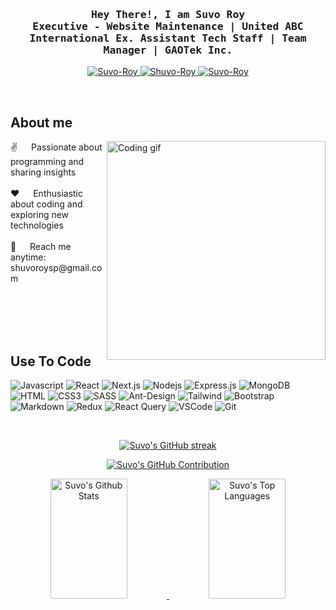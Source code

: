 <h3 align="center">
  <samp>
    Hey There!, I am
    <b>Suvo Roy</b>
    <br>
    <b>Executive - Website Maintenance | United ABC International </b>
    <b>Ex. Assistant Tech Staff | Team Manager | GAOTek Inc.</b>
  </samp>
</h3>

<p align="center">
  <a href="https://shuvo-roy.vercel.app/" target="_blank">
    <img src="https://img.shields.io/badge/Website-DC143C?style=for-the-badge&logo=medium&logoColor=white" alt="Suvo-Roy"/>
  </a>
  <a href="https://www.linkedin.com/in/suvo-roy/" target="_blank">
    <img src="https://img.shields.io/badge/LinkedIn-0077B5?style=for-the-badge&logo=linkedin&logoColor=white" alt="Shuvo-Roy"/>
  </a>
  <a href="https://facebook.com/ps.shuvoroy" target="_blank">
    <img src="https://img.shields.io/badge/Facebook-20BEFF?&style=for-the-badge&logo=facebook&logoColor=white" alt="Suvo-Roy"/>
  </a>
</p>

<br />

## About me

<p>
  <img align="right" width="350" src="/assets/programmer.gif" alt="Coding gif"/>
  ✌️ &emsp; Passionate about programming and sharing insights <br /><br />
  ❤️ &emsp; Enthusiastic about coding and exploring new technologies <br /><br />
  📧 &emsp; Reach me anytime: shuvoroysp@gmail.com <br /><br />
</p>

<br />
<br />
<br />

## Use To Code

![Javascript](https://img.shields.io/badge/Javascript-F0DB4F?style=for-the-badge&labelColor=black&logo=javascript&logoColor=F0DB4F)
![React](https://img.shields.io/badge/-React-61DBFB?style=for-the-badge&labelColor=black&logo=react&logoColor=61DBFB)
![Next.js](https://img.shields.io/badge/next.js-000000?style=for-the-badge&logo=nextdotjs&logoColor=white)
![Nodejs](https://img.shields.io/badge/Nodejs-3C873A?style=for-the-badge&labelColor=black&logo=node.js&logoColor=3C873A)
![Express.js](https://img.shields.io/badge/Express.js-000000?style=for-the-badge&logo=express&logoColor=white)
![MongoDB](https://img.shields.io/badge/MongoDB-4EA94B?style=for-the-badge&logo=mongodb&logoColor=white)
![HTML](https://img.shields.io/badge/HTML5-E34F26?style=for-the-badge&logo=html5&logoColor=white)
![CSS3](https://img.shields.io/badge/CSS3-1572B6?style=for-the-badge&logo=css3&logoColor=white)
![SASS](https://img.shields.io/badge/Sass-CC6699?style=for-the-badge&logo=sass&logoColor=white)
![Ant-Design](https://img.shields.io/badge/AntDesign-0170FE?style=for-the-badge&logo=antdesign&logoColor=white)
![Tailwind](https://img.shields.io/badge/Tailwind_CSS-092749?style=for-the-badge&logo=tailwindcss&logoColor=06B6D4&labelColor=000000)
![Bootstrap](https://img.shields.io/badge/Bootstrap-563D7C?style=for-the-badge&logo=bootstrap&logoColor=white)
![Markdown](https://img.shields.io/badge/Markdown-000000?style=for-the-badge&logo=markdown&logoColor=white)
![Redux](https://img.shields.io/badge/Redux-593D88?style=for-the-badge&logo=redux&logoColor=white)
![React Query](https://img.shields.io/badge/-React_Query-FF4154?style=for-the-badge&logo=react%20query&logoColor=white)
![VSCode](https://img.shields.io/badge/Visual_Studio-0078d7?style=for-the-badge&logo=visual%20studio&logoColor=white)
![Git](https://img.shields.io/badge/Git-F05032?style=for-the-badge&logo=git&logoColor=white)

<br />

<p align="center">
  <a href="https://github.com/Shuvo-Roy">
    <img src="https://github-readme-streak-stats.herokuapp.com/?user=Shuvo-Roy&theme=radical&border=7F3FBF&background=0D1117" alt="Suvo's GitHub streak"/>
  </a>
</p>

<p align="center">
  <a href="https://github.com/Shuvo-Roy">
    <img src="https://github-profile-summary-cards.vercel.app/api/cards/profile-details?username=Shuvo-Roy&theme=radical" alt="Suvo's GitHub Contribution"/>
  </a>
</p>

<p align="center">
  <a href="https://github.com/Shuvo-Roy">
    <img alt="Suvo's Github Stats" src="https://denvercoder1-github-readme-stats.vercel.app/api?username=Shuvo-Roy&show_icons=true&count_private=true&theme=react&border_color=7F3FBF&bg_color=0D1117&title_color=F85D7F&icon_color=F8D866" height="192px" width="49.5%"/>
    <img
          alt="Suvo's Top Languages"
          src="https://github-readme-stats.vercel.app/api/top-langs/?username=anuraghazra&layout=compact&theme=react&border_color=7F3FBF&bg_color=0D1117&title_color=F85D7F&icon_color=F8D866"
          height="192px"
          width="49.5%"
      />
  </a>
</p>
